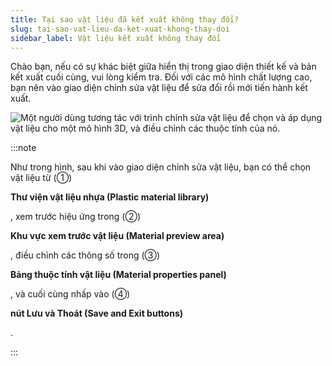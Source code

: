 ```yaml
---
title: Tại sao vật liệu đã kết xuất không thay đổi?
slug: tai-sao-vat-lieu-da-ket-xuat-khong-thay-doi
sidebar_label: Vật liệu kết xuất không thay đổi
---
```


Chào bạn, nếu có sự khác biệt giữa hiển thị trong giao diện thiết kế và bản kết xuất cuối cùng, vui lòng kiểm tra. Đối với các mô hình chất lượng cao, bạn nên vào giao diện chỉnh sửa vật liệu để sửa đổi rồi mới tiến hành kết xuất.

![Một người dùng tương tác với trình chỉnh sửa vật liệu để chọn và áp dụng vật liệu cho một mô hình 3D, và điều chỉnh các thuộc tính của nó.](https://storage.googleapis.com/jegavn_kb/images/d2c70e58-ed70-4e3f-ae20-1deb084e5567.png)

:::note

Như trong hình, sau khi vào giao diện chỉnh sửa vật liệu, bạn có thể chọn vật liệu từ (①) 

**Thư viện vật liệu nhựa (Plastic material library)**

, xem trước hiệu ứng trong (②) 

**Khu vực xem trước vật liệu (Material preview area)**

, điều chỉnh các thông số trong (③) 

**Bảng thuộc tính vật liệu (Material properties panel)**

, và cuối cùng nhấp vào (④) 

**nút Lưu và Thoát (Save and Exit buttons)**

.

:::